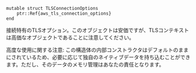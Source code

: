 ```
mutable struct TLSConnectionOptions
    ptr::Ref{aws_tls_connection_options}
end
```

接続特有のTLSオプション。このオブジェクトは安価ですが、TLSコンテキストは高価なオブジェクトであることに注意してください。

高度な使用に関する注意: この構造体の内部コンストラクタはデフォルトのままにされているため、必要に応じて独自のネイティブデータを持ち込むことができます。ただし、そのデータのメモリ管理はあなたの責任となります。
